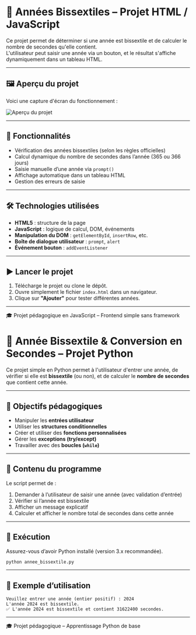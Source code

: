 
# 📆 Années Bissextiles – Projet HTML / JavaScript

Ce projet permet de déterminer si une année est bissextile et de calculer le nombre de secondes qu'elle contient.  
L'utilisateur peut saisir une année via un bouton, et le résultat s'affiche dynamiquement dans un tableau HTML.

---

## 🖼️ Aperçu du projet

Voici une capture d'écran du fonctionnement :

![Aperçu du projet](./projetpython/tableauanneejs.png)

---

## 🚀 Fonctionnalités

- Vérification des années bissextiles (selon les règles officielles)
- Calcul dynamique du nombre de secondes dans l’année (365 ou 366 jours)
- Saisie manuelle d’une année via `prompt()`
- Affichage automatique dans un tableau HTML
- Gestion des erreurs de saisie

---

## 🛠️ Technologies utilisées

- **HTML5** : structure de la page
- **JavaScript** : logique de calcul, DOM, événements
- **Manipulation du DOM** : `getElementById`, `insertRow`, etc.
- **Boîte de dialogue utilisateur** : `prompt`, `alert`
- **Événement bouton** : `addEventListener`

---

## ▶️ Lancer le projet

1. Télécharge le projet ou clone le dépôt.
2. Ouvre simplement le fichier `index.html` dans un navigateur.
3. Clique sur **"Ajouter"** pour tester différentes années.

---
🎓 Projet pédagogique en JavaScript – Frontend simple sans framework

# 📅 Année Bissextile & Conversion en Secondes – Projet Python

Ce projet simple en Python permet à l'utilisateur d'entrer une année, de vérifier si elle est **bissextile** (ou non), et de calculer le **nombre de secondes** que contient cette année.

---

## 🧠 Objectifs pédagogiques

- Manipuler les **entrées utilisateur**
- Utiliser les **structures conditionnelles**
- Créer et utiliser des **fonctions personnalisées**
- Gérer les **exceptions (try/except)**
- Travailler avec des **boucles (`while`)**

---

## 📂 Contenu du programme

Le script permet de :
1. Demander à l’utilisateur de saisir une année (avec validation d’entrée)
2. Vérifier si l’année est bissextile
3. Afficher un message explicatif
4. Calculer et afficher le nombre total de secondes dans cette année

---

## 🚀 Exécution

Assurez-vous d’avoir Python installé (version 3.x recommandée).

```bash
python annee_bissextile.py
```

---

## 📌 Exemple d’utilisation

```
Veuillez entrer une année (entier positif) : 2024
L'année 2024 est bissextile.
✅ L'année 2024 est bissextile et contient 31622400 secondes.
```

--- 
🎓 Projet pédagogique – Apprentissage Python de base
